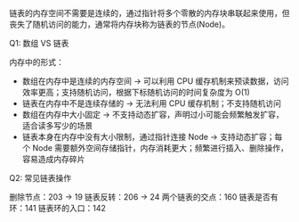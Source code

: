 链表的内存空间不需要是连续的，通过指针将多个零散的内存块串联起来使用，但丧失了随机访问的能力，通常将内存块称为链表的节点(Node)。

Q1: 数组 VS 链表

内存中的形式：

 - 数组在内存中是连续的内存空间 -> 可以利用 CPU 缓存机制来预读数据，访问效率更高；支持随机访问，根据下标随机访问的时间复杂度为 O(1)
 - 链表在内存中不是连续存储的 -> 无法利用 CPU 缓存机制；不支持随机访问
 - 数组在内存中大小固定 -> 不支持动态扩容，声明过小可能会频繁触发扩容，适合读多写少的场景
 - 链表本身在内存中没有大小限制，通过指针连接 Node -> 支持动态扩容；每个 Node 需要额外空间存储指针，内存消耗更大；频繁进行插入、删除操作，容易造成内存碎片


Q2: 常见链表操作

删除节点：203 -> 19
链表反转：206 -> 24
两个链表的交点：160
链表是否有环：141
链表环的入口：142